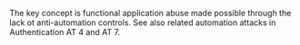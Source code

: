 The key concept is functional application abuse made possible through the lack ot anti-automation controls. See also related automation attacks in Authentication AT 4 and AT 7.
